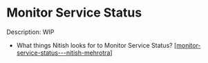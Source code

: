 # Monitor Service Status

Description: WIP

- What things Nitish looks for to Monitor Service Status? [[monitor-service-status---nitish-mehrotra]]

[//begin]: # "Autogenerated link references for markdown compatibility"
[monitor-service-status---nitish-mehrotra]: ../community/nitish-mehrotra/nitish-mehrotras-workflows/monitor-service-status---nitish-mehrotra "Monitor Service Status - Nitish Mehrotra"
[//end]: # "Autogenerated link references"
